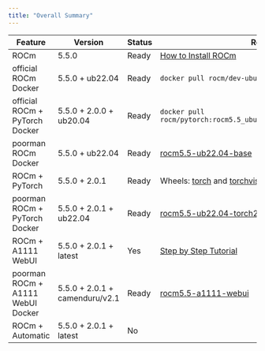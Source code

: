 ```yaml
---
title: "Overall Summary"
---
```


| Feature                           | Version                 | Status   | Resource                                                                                                                                                                                                                                                                |
| --------------------------------- | ----------------------- | -------- | ----------------------------------------------------------------------------------------------------------------------------------------------------------------------------------------------------------------------------------------------------------------------- |
| ROCm                              | 5.5.0                   | Ready    | [How to Install ROCm](https://docs.amd.com/bundle/ROCm-Installation-Guide-v5.5/page/How_to_Install_ROCm.html)                                                                                                                                                           |
| official ROCm Docker              | 5.5.0 + ub22.04         | Ready    | `docker pull rocm/dev-ubuntu-22.04:5.5-complete`                                                                                                                                                                                                                        |
| official ROCm + PyTorch Docker    | 5.5.0 + 2.0.0 + ub20.04 | Ready    | `docker pull rocm/pytorch:rocm5.5_ubuntu20.04_py3.8_pytorch_staging`                                                                                                                                                                                                    |
| poorman ROCm Docker               | 5.5.0 + ub22.04         | Ready    | [rocm5.5-ub22.04-base](https://github.com/evshiron/rocm_lab/pkgs/container/rocm_lab/91582912?tag=rocm5.5-ub22.04-base)                                                                                                                                                  |
| ROCm + PyTorch                    | 5.5.0 + 2.0.1           | Ready    | Wheels: [torch](https://pub-1cbfe09f357e4aa1a82dc7a43cc443ab.r2.dev/wheel/torch-2.0.1%2Bgitd0d0524-cp310-cp310-linux_x86_64.whl) and [torchvision](https://pub-1cbfe09f357e4aa1a82dc7a43cc443ab.r2.dev/wheel/torchvision-0.15.2%2B6770a25-cp310-cp310-linux_x86_64.whl) |
| poorman ROCm + PyTorch Docker     | 5.5.0 + 2.0.1 + ub22.04 | Ready    | [rocm5.5-ub22.04-torch2.0.1](https://github.com/evshiron/rocm_lab/pkgs/container/rocm_lab/91878617?tag=rocm5.5-ub22.04-torch2.0.1)                                                                                                                                      |
| ROCm + A1111 WebUI                | 5.5.0 + 2.0.1 + latest  | Yes      | [Step by Step Tutorial](https://evshiron.github.io/are-we-gfx1100-yet/post/a1111-webui/)                                                                                                                                                                                |
| poorman ROCm + A1111 WebUI Docker | 5.5.0 + 2.0.1 + camenduru/v2.1  | Ready | [rocm5.5-a1111-webui](https://github.com/evshiron/rocm_lab/pkgs/container/rocm_lab/91995157?tag=rocm5.5-a1111-webui)                                                                                                                                                    |
| ROCm + Automatic                  | 5.5.0 + 2.0.1 + latest  | No       |                                                                                                                                                                                                                                                                         |
